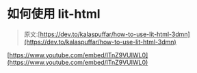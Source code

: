 # 如何使用 lit-html

> 原文:[https://dev.to/kalaspuffar/how-to-use-lit-html-3dmn](https://dev.to/kalaspuffar/how-to-use-lit-html-3dmn)

[https://www.youtube.com/embed/lTnZ9VUIWL0](https://www.youtube.com/embed/lTnZ9VUIWL0)